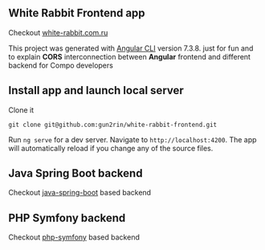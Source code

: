 ## White Rabbit Frontend app

Checkout [white-rabbit.com.ru](https://white-rabbit.com.ru)

This project was generated with [Angular CLI](https://github.com/angular/angular-cli) version 7.3.8.
just for fun and to explain **CORS** interconnection between 
**Angular** frontend and different backend for Compo developers



## Install app and launch local server
Clone it 

`git clone git@github.com:gun2rin/white-rabbit-frontend.git`

Run `ng serve` for a dev server. Navigate to `http://localhost:4200`. The app will automatically reload if you change any of the source files.


## Java Spring Boot backend
Checkout [java-spring-boot](https://github.com/gun2rin/white-rabbit-spring-backend) based backend 

## PHP Symfony backend
Checkout [php-symfony](https://github.com/gun2rin/white-rabbit-symfony-backend) based backend 


